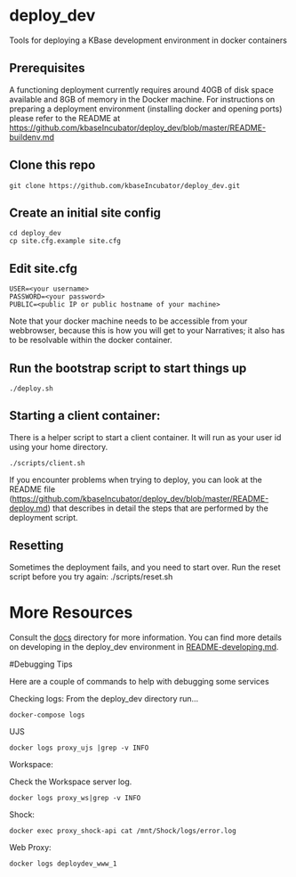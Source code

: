 # deploy_dev
Tools for deploying a KBase development environment in docker containers

## Prerequisites

A functioning deployment currently requires around 40GB of disk space available and 8GB of memory in the Docker machine. For instructions on preparing a deployment environment (installing docker and opening ports) please refer to the README at https://github.com/kbaseIncubator/deploy_dev/blob/master/README-buildenv.md

## Clone this repo

    git clone https://github.com/kbaseIncubator/deploy_dev.git

## Create an initial site config

    cd deploy_dev
    cp site.cfg.example site.cfg

## Edit site.cfg

    USER=<your username>
    PASSWORD=<your password>
    PUBLIC=<public IP or public hostname of your machine>

Note that your docker machine needs to be accessible from your webbrowser, because this is how you will get to your Narratives; it also has to be resolvable within the docker container.

## Run the bootstrap script to start things up

    ./deploy.sh

## Starting a client container:

There is a helper script to start a client container. It will run as your user id using your home directory.

    ./scripts/client.sh

If you encounter problems when trying to deploy, you can look at the README file (https://github.com/kbaseIncubator/deploy_dev/blob/master/README-deploy.md) that describes in detail the steps that are performed by the deployment script.

## Resetting

Sometimes the deployment fails, and you need to start over. Run the reset script before you try again:
    ./scripts/reset.sh
    
# More Resources

Consult the [docs](docs) directory for more information.  You can find more details on developing in the deploy_dev environment in [README-developing.md](./docs/README-developing.md).


#Debugging Tips

Here are a couple of commands to help with debugging some services

Checking logs:  From the deploy_dev directory run...

    docker-compose logs

UJS

    docker logs proxy_ujs |grep -v INFO

Workspace:

Check the Workspace server log.  

    docker logs proxy_ws|grep -v INFO

Shock:

    docker exec proxy_shock-api cat /mnt/Shock/logs/error.log

Web Proxy:

    docker logs deploydev_www_1

